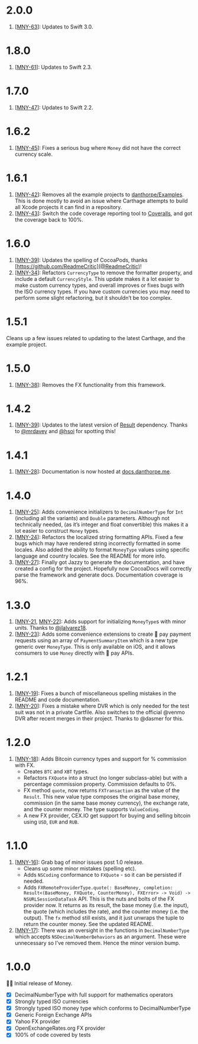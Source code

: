 # 2.0.0
1. [[MNY-63](https://github.com/danthorpe/Money/pull/63)]: Updates to Swift 3.0.

# 1.8.0
1. [[MNY-61](https://github.com/danthorpe/Money/pull/61)]: Updates to Swift 2.3.

# 1.7.0
1. [[MNY-47](https://github.com/danthorpe/Money/pull/47)]: Updates to Swift 2.2.

# 1.6.2
1. [[MNY-45](https://github.com/danthorpe/Money/pull/45)]: Fixes a serious bug where `Money` did not have the correct currency scale.

# 1.6.1
1. [[MNY-42](https://github.com/danthorpe/Money/pull/42)]: Removes all the example projects to [danthorpe/Examples](https://github.com/danthorpe/Examples). This is done mostly to avoid an issue where Carthage attempts to build all Xcode projects it can find in a repository.
2. [[MNY-43](https://github.com/danthorpe/Money/pull/43)]: Switch the code coverage reporting tool to [Coveralls](https://coveralls.io/github/danthorpe/Money), and got the coverage back to 100%.

# 1.6.0
1. [[MNY-39](https://github.com/danthorpe/Money/pull/39)]: Updates the spelling of CocoaPods, thanks [https://github.com/ReadmeCritic](@ReadmeCritic)!
2. [[MNY-34](https://github.com/danthorpe/Money/pull/34)]: Refactors `CurrencyType` to remove the formatter property, and include a default `CurrencyStyle`. This update makes it a lot easier to make custom currency types, and overall improves or fixes bugs with the ISO currency types. If you have custom currencies you may need to perform some slight refactoring, but it shouldn’t be too complex.

# 1.5.1
Cleans up a few issues related to updating to the latest Carthage, and the example project.

# 1.5.0
1. [[MNY-38](https://github.com/danthorpe/Money/pull/38)]: Removes the FX functionality from this framework.

# 1.4.2
1. [[MNY-39](https://github.com/danthorpe/Money/pull/30)]: Updates to the latest version of [Result](https://github.com/antitypical/Result/releases/tag/1.0.1) dependency. Thanks to [@mrdavey](https://github.com/mrdavey) and [@hsoi](https://github.com/hsoi) for spotting this!

# 1.4.1
1. [[MNY-28](https://github.com/danthorpe/Money/pull/28)]: Documentation is now hosted at [docs.danthorpe.me](http://docs.danthorpe.me/money/1.4.1/).

# 1.4.0
1. [[MNY-25](https://github.com/danthorpe/Money/pull/25)]: Adds convenience initializers to `DecimalNumberType` for `Int` (including all the variants) and `Double` parameters. Although not technically needed, (as it’s integer and float convertible) this makes it a lot easier to construct `Money` types.
2. [[MNY-24](https://github.com/danthorpe/Money/pull/26)]: Refactors the localized string formatting APIs. Fixed a few bugs which may have rendered string incorrectly formatted in some locales. Also added the ability to format `MoneyType` values using specific language and country locales. See the README for more info.
3. [[MNY-27](https://github.com/danthorpe/Money/pull/27)]: Finally got Jazzy to generate the documentation, and have created a config for the project. Hopefully now CocoaDocs will correctly parse the framework and generate docs. Documentation coverage is 96%.  

# 1.3.0
1. [[MNY-21](https://github.com/danthorpe/Money/pull/21), [MNY-22](https://github.com/danthorpe/Money/pull/22)]: Adds support for initializing `MoneyType`s with minor units. Thanks to [@jlalvarez18](https://github.com/jlalvarez18).
2. [[MNY-23](https://github.com/danthorpe/Money/pull/23)]: Adds some convenience extensions to create  pay payment requests using an array of `PaymentSummaryItem` which is a new type generic over `MoneyType`. This is only available on iOS, and it allows consumers to use `Money` directly with  pay APIs.
 
# 1.2.1
1. [[MNY-19](https://github.com/danthorpe/Money/pull/19)]: Fixes a bunch of miscellaneous spelling mistakes in the README and code documentation.
2. [[MNY-20](https://github.com/danthorpe/Money/pull/20)]: Fixes a mistake where DVR which is only needed for the test suit was not in a private Cartfile. Also switches to the official @venmo DVR after recent merges in their project. Thanks to @dasmer for this.

# 1.2.0
1. [[MNY-18](https://github.com/danthorpe/Money/pull/18)]: Adds Bitcoin currency types and support for % commission with FX.
	* Creates `BTC` and `XBT` types.
	* Refactors `FXQuote` into a struct (no longer subclass-able) but with a percentage commission property. Commission defaults to 0%.
	* FX method `quote`, now returns `FXTransaction` as the value of the `Result`. This new value type composes the original base money, commission (in the same base money currency), the exchange rate, and the counter money. The type supports `ValueCoding`.
	* A new FX provider, CEX.IO get support for buying and selling bitcoin using `USD`, `EUR` and `RUB`. 

# 1.1.0
1. [[MNY-16](https://github.com/danthorpe/Money/pull/16)]: Grab bag of minor issues post 1.0 release.
	* Cleans up some minor mistakes (spelling etc). 
	* Adds `NSCoding` conformance to `FXQuote` - so it can be persisted if needed.
	* Adds `FXRemoteProviderType.quote(: BaseMoney, completion: Result<(BaseMoney, FXQuote, CounterMoney), FXError> -> Void) -> NSURLSessionDataTask` API. This is the nuts and bolts of the FX provider now. It returns as its result, the base money (i.e. the input), the quote (which includes the rate), and the counter money (i.e. the output). The `fx` method still exists, and it just unwraps the tuple to return the counter money. See the updated README.
2. [[MNY-17](https://github.com/danthorpe/Money/pull/17)]: There was an oversight in the functions in `DecimalNumberType` which accepts `NSDecimalNumberBehaviors` as an argument. These were unnecessary so I’ve removed them. Hence the minor version bump.

# 1.0.0
🎉🐝 Initial release of Money.

- [x] DecimalNumberType with full support for mathematics operators
- [x] Strongly typed ISO currencies
- [x] Strongly typed ISO money type which conforms to DecimalNumberType
- [x] Generic Foreign Exchange APIs
- [x] Yahoo FX provider
- [x] OpenExchangeRates.org FX provider 
- [x] 100% of code covered by tests 
